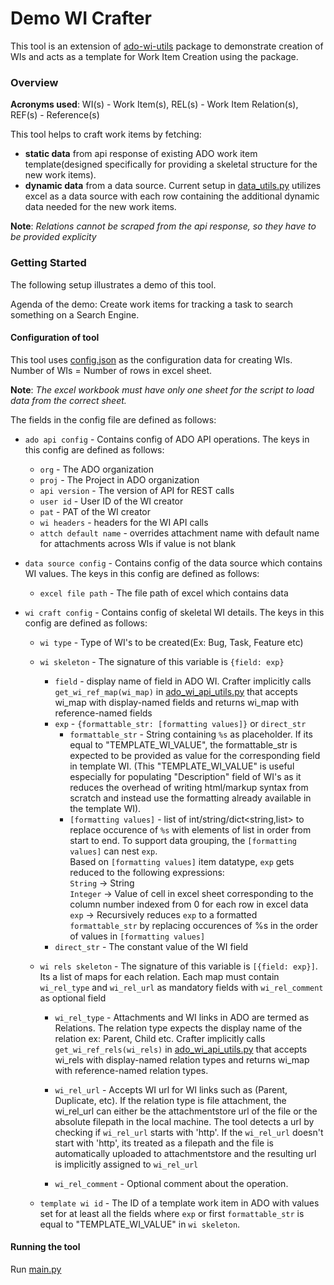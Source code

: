 # Demo WI Crafter
This tool is an extension of [ado-wi-utils](../../ado_wi_utils/) package to demonstrate creation of WIs and acts as a template for Work Item Creation using the package.

### Overview
**Acronyms used**: WI(s) - Work Item(s), REL(s) - Work Item Relation(s), REF(s) - Reference(s)  
  
This tool helps to craft work items by fetching:  
- **static data** from api response of existing ADO work item template(designed specifically for providing a skeletal structure for the new work items).  
- **dynamic data** from a data source. Current setup in [data_utils.py](data_utils.py) utilizes excel as a data source with each row containing the additional dynamic data needed for the new work items.

**Note**: *Relations cannot be scraped from the api response, so they have to be provided explicity*

### Getting Started
The following setup illustrates a demo of this tool. 

Agenda of the demo: Create work items for tracking a task to search something on a Search Engine.

#### Configuration of tool
This tool uses [config.json](config.json) as the configuration data for creating WIs.  
Number of WIs = Number of rows in excel sheet.

**Note**: *The excel workbook must have only one sheet for the script to load data from the correct sheet.*  

The fields in the config file are defined as follows:  
- `ado api config` - Contains config of ADO API operations. The keys in this config are defined as follows:
  - `org` - The ADO organization
  - `proj` - The Project in ADO organization
  - `api version` - The version of API for REST calls
  - `user id` - User ID of the WI creator
  - `pat` - PAT of the WI creator
  - `wi headers` - headers for the WI API calls
  - `attch default name` - overrides attachment name with default name for attachments across WIs if value is not blank

- `data source config` - Contains config of the data source which contains WI values. The keys in this config are defined as follows:
  - `excel file path` - The file path of excel which contains data

- `wi craft config` - Contains config of skeletal WI details. The keys in this config are defined as follows:
  - `wi type` - Type of WI's to be created(Ex: Bug, Task, Feature etc)
  - `wi skeleton` - The signature of this variable is `{field: exp}`
    - `field` - display name of field in ADO WI. Crafter implicitly calls `get_wi_ref_map(wi_map)` in [ado_wi_api_utils.py](../../ado_wi_utils/ado_wi_api_utils.py) that accepts wi_map with display-named fields and returns wi_map with reference-named fields
    - `exp` - `{formattable_str: [formatting values]}` or `direct_str`
      - `formattable_str` - String containing `%s` as placeholder. If its equal to "TEMPLATE_WI_VALUE", the formattable_str is expected to be provided as value for the corresponding field in template WI. (This "TEMPLATE_WI_VALUE" is useful especially for populating "Description" field of WI's as it reduces the overhead of writing html/markup syntax from scratch and instead use the formatting already available in the template WI).
      - `[formatting values]` - list of int/string/dict<string,list> to replace occurence of `%s` with elements of list in order from start to end.  To support data grouping, the `[formatting values]` can nest `exp`.  
      Based on `[formatting values]` item datatype, `exp` gets reduced to the following expressions:  
      `String` -> String   
      `Integer` -> Value of cell in excel sheet corresponding to the column number indexed from 0 for each row in excel data  
      `exp` -> Recursively reduces `exp` to a formatted `formattable_str` by replacing occurences of %s in the order of values in `[formatting values]`  
    - `direct_str` - The constant value of the WI field  
  - `wi rels skeleton` - The signature of this variable is `[{field: exp}]`. Its a list of maps for each relation. Each map must contain `wi_rel_type` and `wi_rel_url` as mandatory fields with `wi_rel_comment` as optional field

    - `wi_rel_type` - Attachments and WI links in ADO are termed as Relations. The relation type expects the display name of the relation ex: Parent, Child etc. Crafter implicitly calls `get_wi_ref_rels(wi_rels)` in [ado_wi_api_utils.py](../../ado_wi_utils/ado_wi_api_utils.py) that accepts wi_rels with display-named relation types and returns wi_map with reference-named relation types.

    - `wi_rel_url` - Accepts WI url for WI links such as (Parent, Duplicate, etc). If the relation type is file attachment, the wi_rel_url can either be the attachmentstore url of the file or the absolute filepath in the local machine. The tool detects a url by checking if `wi_rel_url` starts with 'http'. If the `wi_rel_url` doesn't start with 'http', its treated as a filepath and the file is automatically uploaded to attachmentstore and the resulting url is implicitly assigned to `wi_rel_url`
    - `wi_rel_comment` - Optional comment about the operation.

  - `template wi id` - The ID of a template work item in ADO with values set for at least all the fields where `exp` or first `formattable_str` is equal to "TEMPLATE_WI_VALUE" in `wi skeleton`.     


#### Running the tool
Run [main.py](main.py)
